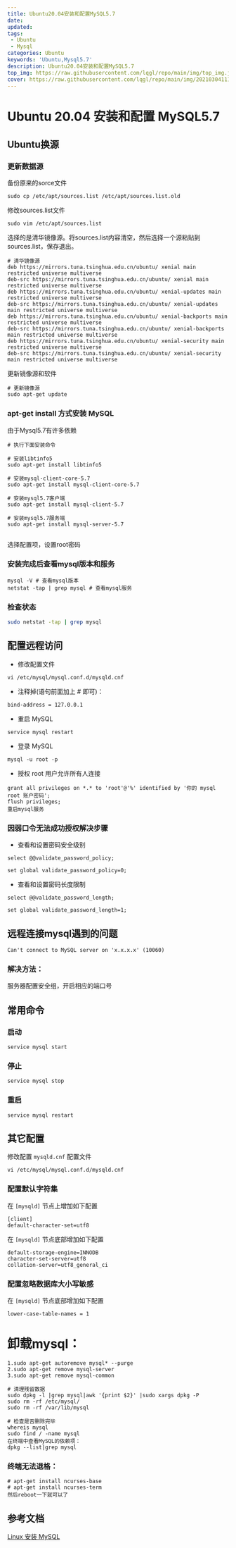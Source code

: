 ```yaml
---
title: Ubuntu20.04安装和配置MySQL5.7
date: 
updated: 
tags:
 - Ubuntu
 - Mysql
categories: Ubuntu
keywords: 'Ubuntu,Mysql5.7'
description: Ubuntu20.04安装和配置MySQL5.7
top_img: https://raw.githubusercontent.com/lqgl/repo/main/img/top_img.jpg
cover: https://raw.githubusercontent.com/lqgl/repo/main/img/20210304111156.png
---
```


# Ubuntu 20.04 安装和配置 MySQL5.7

## Ubuntu换源

### 更新数据源
备份原来的sorce文件
```
sudo cp /etc/apt/sources.list /etc/apt/sources.list.old
```
修改sources.list文件
```
sudo vim /etc/apt/sources.list
```
选择的是清华镜像源。将sources.list内容清空，然后选择一个源粘贴到sources.list，保存退出。
```
# 清华镜像源
deb https://mirrors.tuna.tsinghua.edu.cn/ubuntu/ xenial main restricted universe multiverse
deb-src https://mirrors.tuna.tsinghua.edu.cn/ubuntu/ xenial main restricted universe multiverse
deb https://mirrors.tuna.tsinghua.edu.cn/ubuntu/ xenial-updates main restricted universe multiverse
deb-src https://mirrors.tuna.tsinghua.edu.cn/ubuntu/ xenial-updates main restricted universe multiverse
deb https://mirrors.tuna.tsinghua.edu.cn/ubuntu/ xenial-backports main restricted universe multiverse
deb-src https://mirrors.tuna.tsinghua.edu.cn/ubuntu/ xenial-backports main restricted universe multiverse
deb https://mirrors.tuna.tsinghua.edu.cn/ubuntu/ xenial-security main restricted universe multiverse
deb-src https://mirrors.tuna.tsinghua.edu.cn/ubuntu/ xenial-security main restricted universe multiverse
```
更新镜像源和软件
```
# 更新镜像源
sudo apt-get update
```
### apt-get install 方式安装 MySQL
由于Mysql5.7有许多依赖
```
# 执行下面安装命令

# 安装libtinfo5
sudo apt-get install libtinfo5

# 安装mysql-client-core-5.7
sudo apt-get install mysql-client-core-5.7 

# 安装mysql5.7客户端
sudo apt-get install mysql-client-5.7 

# 安装mysql5.7服务端
sudo apt-get install mysql-server-5.7
 
```
选择配置项，设置root密码
### 安装完成后查看mysql版本和服务
```
mysql -V # 查看mysql版本
netstat -tap | grep mysql # 查看mysql服务
```

### 检查状态
```bash
sudo netstat -tap | grep mysql
```

## 配置远程访问

- 修改配置文件

```text
vi /etc/mysql/mysql.conf.d/mysqld.cnf
```

- 注释掉(语句前面加上 # 即可)：

```text
bind-address = 127.0.0.1
```

- 重启 MySQL

```text
service mysql restart
```

- 登录 MySQL

```text
mysql -u root -p
```

- 授权 root 用户允许所有人连接

```text
grant all privileges on *.* to 'root'@'%' identified by '你的 mysql root 账户密码';
flush privileges;
重启mysql服务
```

### 因弱口令无法成功授权解决步骤

- 查看和设置密码安全级别

```text
select @@validate_password_policy;
```

```text
set global validate_password_policy=0;
```

- 查看和设置密码长度限制

```text
select @@validate_password_length;
```

```text
set global validate_password_length=1;
```

## 远程连接mysql遇到的问题

```
Can't connect to MySQL server on 'x.x.x.x' (10060)
```
### 解决方法：
服务器配置安全组，开启相应的端口号

## 常用命令

### 启动

```text
service mysql start
```

### 停止

```text
service mysql stop
```

### 重启

```text
service mysql restart
```

## 其它配置

修改配置 `mysqld.cnf` 配置文件

```text
vi /etc/mysql/mysql.conf.d/mysqld.cnf
```

### 配置默认字符集

在 `[mysqld]` 节点上增加如下配置

```text
[client]
default-character-set=utf8
```

在 `[mysqld]` 节点底部增加如下配置

```text
default-storage-engine=INNODB
character-set-server=utf8
collation-server=utf8_general_ci
```

### 配置忽略数据库大小写敏感

在 `[mysqld]` 节点底部增加如下配置

```text
lower-case-table-names = 1
```
# 卸载mysql：
```
1.sudo apt-get autoremove mysql* --purge
2.sudo apt-get remove mysql-server
3.sudo apt-get remove mysql-common
 
# 清理残留数据 
sudo dpkg -l |grep mysql|awk '{print $2}' |sudo xargs dpkg -P 
sudo rm -rf /etc/mysql/ 
sudo rm -rf /var/lib/mysql
 
# 检查是否删除完毕
whereis mysql
sudo find / -name mysql
在终端中查看MySQL的依赖项：
dpkg --list|grep mysql
```
### 终端无法退格：

```
# apt-get install ncurses-base
# apt-get install ncurses-term
然后reboot一下就可以了
```

## 参考文档

[Linux 安装 MySQL](https://www.funtl.com/zh/linux/Linux-%E5%AE%89%E8%A3%85-MySQL.html#%E6%9C%AC%E8%8A%82%E8%A7%86%E9%A2%91)

